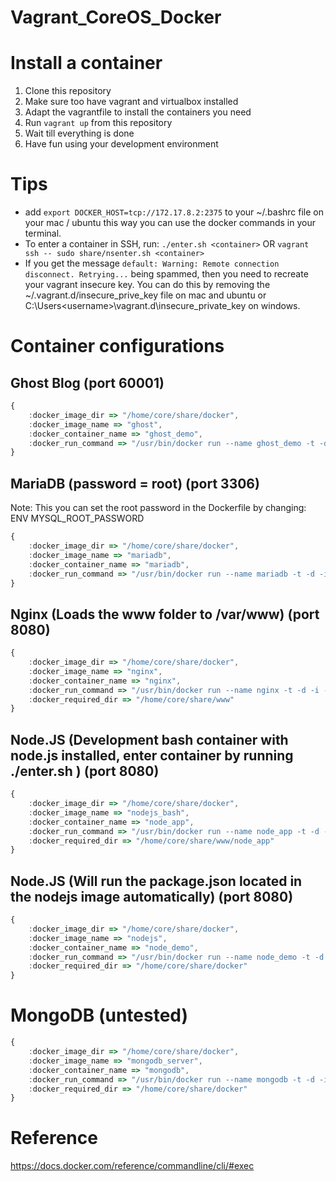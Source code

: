 Vagrant_CoreOS_Docker
=====================

# Install a container
1. Clone this repository
2. Make sure too have vagrant and virtualbox installed
3. Adapt the vagrantfile to install the containers you need
3. Run `vagrant up` from this repository
4. Wait till everything is done
5. Have fun using your development environment

# Tips
- add `export DOCKER_HOST=tcp://172.17.8.2:2375` to your ~/.bashrc file on your mac / ubuntu
this way you can use the docker commands in your terminal.
- To enter a container in SSH, run: `./enter.sh <container>` OR `vagrant ssh -- sudo share/nsenter.sh <container>`
- If you get the message  `default: Warning: Remote connection disconnect. Retrying...` being spammed, then you need to recreate your vagrant insecure key. You can do this by removing the ~/.vagrant.d/insecure_prive_key file on mac and ubuntu or C:\Users\<username>\vagrant.d\insecure_private_key on windows.

# Container configurations
## Ghost Blog (port 60001)
```javascript
{
    :docker_image_dir => "/home/core/share/docker",
    :docker_image_name => "ghost",
    :docker_container_name => "ghost_demo",
    :docker_run_command => "/usr/bin/docker run --name ghost_demo -t -d -i -p 60001:2368 -e environment=development ghost"
}
```

## MariaDB (password = root) (port 3306)

Note: This you can set the root password in the Dockerfile by changing: ENV MYSQL_ROOT_PASSWORD

```javascript
{
    :docker_image_dir => "/home/core/share/docker",
    :docker_image_name => "mariadb",
    :docker_container_name => "mariadb",
    :docker_run_command => "/usr/bin/docker run --name mariadb -t -d -i -p 3306:3306 -e MYSQL_ROOT_PASSWORD=root mariadb"
}
```

## Nginx (Loads the www folder to /var/www) (port 8080)
```javascript
{
    :docker_image_dir => "/home/core/share/docker",
    :docker_image_name => "nginx",
    :docker_container_name => "nginx",
    :docker_run_command => "/usr/bin/docker run --name nginx -t -d -i -p 80:80 -v /home/core/share/www:/var/www -v /home/core/share/logs:/var/log nginx",
    :docker_required_dir => "/home/core/share/www"
}
```

## Node.JS (Development bash container with node.js installed, enter container by running ./enter.sh <containerName>) (port 8080)
```javascript
{
    :docker_image_dir => "/home/core/share/docker",
    :docker_image_name => "nodejs_bash",
    :docker_container_name => "node_app",
    :docker_run_command => "/usr/bin/docker run --name node_app -t -d -i -p 8080:8080 nodejs_bash -v /home/core/share/www:/var/www",
    :docker_required_dir => "/home/core/share/www/node_app"
}
```

## Node.JS (Will run the package.json located in the nodejs image automatically) (port 8080)
```javascript
{
    :docker_image_dir => "/home/core/share/docker",
    :docker_image_name => "nodejs",
    :docker_container_name => "node_demo",
    :docker_run_command => "/usr/bin/docker run --name node_demo -t -d -i -p 8080:8080 nodejs",
    :docker_required_dir => "/home/core/share/docker"
}
```

# MongoDB (untested)
```javascript
{
    :docker_image_dir => "/home/core/share/docker",
    :docker_image_name => "mongodb_server",
    :docker_container_name => "mongodb",
    :docker_run_command => "/usr/bin/docker run --name mongodb -t -d -i -p 8080:8080 mongodb_server",
    :docker_required_dir => "/home/core/share/docker"
}
```

# Reference
https://docs.docker.com/reference/commandline/cli/#exec
